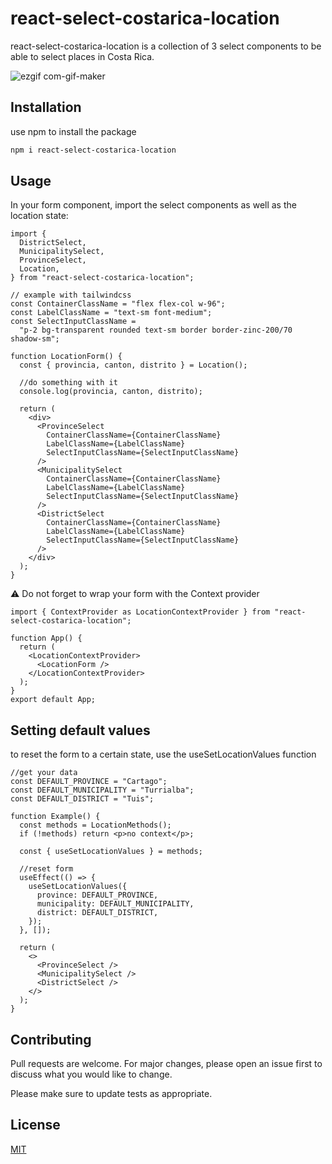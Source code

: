 # react-select-costarica-location

react-select-costarica-location is a collection of 3 select components to be able to select places in Costa Rica.

![ezgif com-gif-maker](https://github.com/luigyy/cr-places-select/assets/108197820/3d32e9ed-7984-4317-b720-383d9455f7ed)

## Installation

use npm to install the package

```bash
npm i react-select-costarica-location
```

## Usage

In your form component, import the select components as well as the location state:

```tsx
import {
  DistrictSelect,
  MunicipalitySelect,
  ProvinceSelect,
  Location,
} from "react-select-costarica-location";

// example with tailwindcss
const ContainerClassName = "flex flex-col w-96";
const LabelClassName = "text-sm font-medium";
const SelectInputClassName =
  "p-2 bg-transparent rounded text-sm border border-zinc-200/70 shadow-sm";

function LocationForm() {
  const { provincia, canton, distrito } = Location();

  //do something with it
  console.log(provincia, canton, distrito);

  return (
    <div>
      <ProvinceSelect
        ContainerClassName={ContainerClassName}
        LabelClassName={LabelClassName}
        SelectInputClassName={SelectInputClassName}
      />
      <MunicipalitySelect
        ContainerClassName={ContainerClassName}
        LabelClassName={LabelClassName}
        SelectInputClassName={SelectInputClassName}
      />
      <DistrictSelect
        ContainerClassName={ContainerClassName}
        LabelClassName={LabelClassName}
        SelectInputClassName={SelectInputClassName}
      />
    </div>
  );
}
```

:warning: Do not forget to wrap your form with the Context provider

```tsx
import { ContextProvider as LocationContextProvider } from "react-select-costarica-location";

function App() {
  return (
    <LocationContextProvider>
      <LocationForm />
    </LocationContextProvider>
  );
}
export default App;
```

## Setting default values

to reset the form to a certain state, use the useSetLocationValues function

```tsx
//get your data
const DEFAULT_PROVINCE = "Cartago";
const DEFAULT_MUNICIPALITY = "Turrialba";
const DEFAULT_DISTRICT = "Tuis";

function Example() {
  const methods = LocationMethods();
  if (!methods) return <p>no context</p>;

  const { useSetLocationValues } = methods;

  //reset form
  useEffect(() => {
    useSetLocationValues({
      province: DEFAULT_PROVINCE,
      municipality: DEFAULT_MUNICIPALITY,
      district: DEFAULT_DISTRICT,
    });
  }, []);

  return (
    <>
      <ProvinceSelect />
      <MunicipalitySelect />
      <DistrictSelect />
    </>
  );
}
```

## Contributing

Pull requests are welcome. For major changes, please open an issue first
to discuss what you would like to change.

Please make sure to update tests as appropriate.

## License

[MIT](https://choosealicense.com/licenses/mit/)
